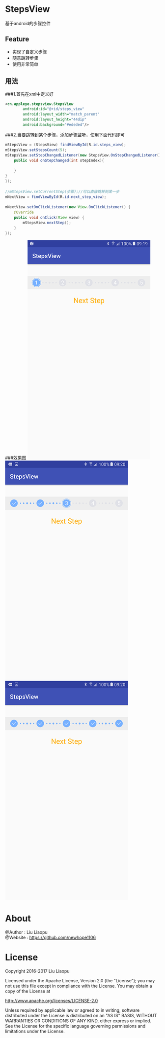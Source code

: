 # StepsView
基于android的步骤控件
<br>
## Feature
- 实现了自定义步骤
- 随意跳转步骤
- 使用非常简单

## 用法
###1.首先在xml中定义好
```xml
<cn.appleye.stepsview.StepsView
        android:id="@+id/steps_view"
        android:layout_width="match_parent"
        android:layout_height="44dip"
        android:background="#ededed"/>
```
###2.当要跳转到某个步骤，添加步骤监听，使用下面代码即可
```java
mStepsView = (StepsView) findViewById(R.id.steps_view);
mStepsView.setStepsCount(5);
mStepsView.setStepChangedListener(new StepsView.OnStepChangedListener(){
	public void onStepChanged(int stepIndex){

	}
}
});

//mStepsView.setCurrentStep(步骤);//可以直接跳转到某一步
mNextView = findViewById(R.id.next_step_view);

mNextView.setOnClickListener(new View.OnClickListener() {
	@Override
	public void onClick(View view) {
		mStepsView.nextStep();
	}
});   
```
###效果图
![img](./screenshots/1.png)
![img](./screenshots/2.png)
![img](./screenshots/3.png) 

# About
@Author : Liu Liaopu </br>
@Website : https://github.com/newhope1106

# License
Copyright 2016-2017 Liu Liaopu

Licensed under the Apache License, Version 2.0 (the "License"); you may not use this file except in compliance with the License. You may obtain a copy of the License at

http://www.apache.org/licenses/LICENSE-2.0

Unless required by applicable law or agreed to in writing, software distributed under the License is distributed on an "AS IS" BASIS, WITHOUT WARRANTIES OR CONDITIONS OF ANY KIND, either express or implied. See the License for the specific language governing permissions and limitations under the License.   
